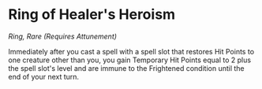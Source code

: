 # Ring of Healer's Heroism
*Ring, Rare (Requires Attunement)*

Immediately after you cast a spell with a spell slot that restores Hit Points to one creature other than you, you gain Temporary Hit Points equal to 2 plus the spell slot's level and are immune to the Frightened condition until the end of your next turn.